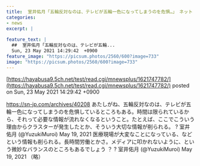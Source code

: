 ```yaml
---
title:  室井佑月「五輪反対なのは、テレビが五輪一色になってしまうのを危惧…」　ネット「北京にも同じことを言え！」「外国に移住するんじゃ…  
categories:
- news
excerpt: |
  
feature_text: |
  ##  室井佑月「五輪反対なのは、テレビが五輪...
  Sun, 23 May 2021 14:29:42  +0900
feature_image: "https://picsum.photos/2560/600?image=733"
image: "https://picsum.photos/2560/600?image=733"
---
```


[https://hayabusa9.5ch.net/test/read.cgi/mnewsplus/1621747782/](https://hayabusa9.5ch.net/test/read.cgi/mnewsplus/1621747782/)
posted on Sun, 23 May 2021 14:29:42  +0900

<!--more-->

https://sn-jp.com/archives/40208 あたしがね、五輪反対なのは、テレビが五輪一色になってしまうのを危惧しているところもある。時間は限られているから、それって必要な情報が流れなくなるということ。たとえば、ここでこういう理由からクラスターが発生したとか、そういう大切な情報が削られる。 ? 室井佑月 (@YuzukiMuroi) May 19, 2021 医療現場が大変なことになっている、などという情報も削られる。長時間労働とかさ。メディアに叩かれないように、という微妙なバランスのところもあるでしょう ？ ? 室井佑月 (@YuzukiMuroi) May 19, 2021 （略）

